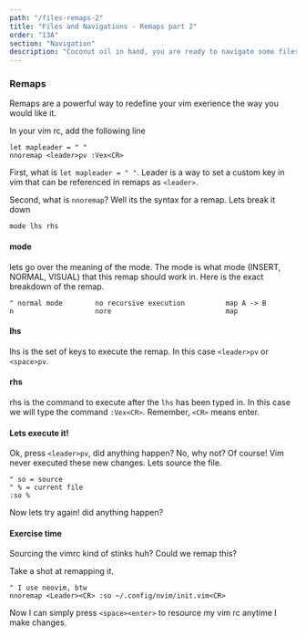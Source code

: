 ```yaml
---
path: "/files-remaps-2"
title: "Files and Navigations - Remaps part 2"
order: "13A"
section: "Navigation"
description: "Coconut oil in hand, you are ready to navigate some files with NetRW."
---
```


### Remaps
Remaps are a powerful way to redefine your vim exerience the way you would like
it.

In your vim rc, add the following line

```viml
let mapleader = " "
nnoremap <leader>pv :Vex<CR>
```

First, what is `let mapleader = " "`.  Leader is a way to set a custom key in
vim that can be referenced in remaps as `<leader>`.

Second, what is `nnoremap`?  Well its the syntax for a remap.  Lets break it down

```viml
mode lhs rhs
```

#### mode
lets go over the meaning of the mode.  The mode is what mode (INSERT, NORMAL,
VISUAL) that this remap should work in.  Here is the exact breakdown of the
remap.

```viml
" normal mode        no recursive execution          map A -> B
n                    nore                            map
```

#### lhs
lhs is the set of keys to execute the remap.  In this case `<leader>pv` or
`<space>pv`.

#### rhs
rhs is the command to execute after the `lhs` has been typed in.  In this case
we will type the command `:Vex<CR>`.  Remember, `<CR>` means enter.

#### Lets execute it!
Ok, press `<leader>pv`, did anything happen?  No, why not?  Of course!  Vim
never executed these new changes.  Lets source the file.

```viml
" so = source
" % = current file
:so %
```

Now lets try again! did anything happen?

#### Exercise time
Sourcing the vimrc kind of stinks huh?  Could we remap this?

Take a shot at remapping it.

```viml
" I use neovim, btw
nnoremap <Leader><CR> :so ~/.config/nvim/init.vim<CR>
```

Now I can simply press `<space><enter>` to resource my vim rc anytime I make
changes.

